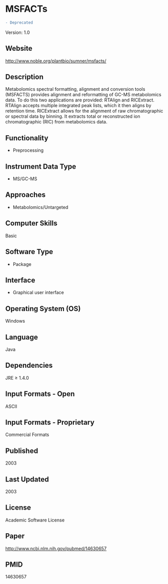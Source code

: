 # MSFACTs
``` diff
- Deprecated
```
Version: 1.0

## Website
http://www.noble.org/plantbio/sumner/msfacts/

## Description
Metabolomics spectral formatting, alignment and conversion tools (MSFACTS) provides alignment and reformatting of GC-MS metabolomics data. To do this two applications are provided: RTAlign and RICExtract. RTAlign accepts multiple integrated peak lists, which it then aligns by retention time. RICExtract allows for the alignment of raw chromatographic or spectral data by binning. It extracts total or reconstructed ion chromatographic (RIC) from metabolomics data.

## Functionality
- Preprocessing

## Instrument Data Type
- MS/GC-MS

## Approaches
- Metabolomics/Untargeted

## Computer Skills
Basic

## Software Type
- Package

## Interface
- Graphical user interface

## Operating System (OS)
Windows

## Language
Java

## Dependencies
JRE ≥ 1.4.0

## Input Formats - Open
ASCII

## Input Formats - Proprietary
Commercial Formats

## Published
2003

## Last Updated
2003

## License
Academic Software License

## Paper
http://www.ncbi.nlm.nih.gov/pubmed/14630657

## PMID
14630657
